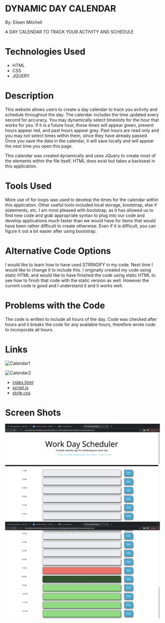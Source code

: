 # DYNAMIC DAY CALENDAR

By: Eileen Mitchell

A DAY CALENDAR TO TRACK YOUR ACTIVITY AND SCHEDULE

# Technologies Used

- HTML
- CSS
- JQUERY

# Description 

This website allows users to create a day calendar to track you activity and schedule throughout the day. The calendar includes the time updated every second for accuracy. You may dynamically select timeslots for the hour that works for you. If it is a future hour, those times will appear green, present hours appear red, and past hours appear grey. Past hours are read only and you may not select times within them, since they have already passed. Once you save the data in the calendar, it will save locally and will appear the next time you open this page. 

This calendar was created dynamically and uses JQuery to create most of the elements within the file itself. HTML does exist but takes a backseat in this application. 

# Tools Used

More use of for loops was used to develop the times for the calendar within this application. Other useful tools included local storage, bootstrap, else if statements, etc. I am most pleased with bootstrap, as it has allowed us to find new code and grab appropriate syntax to plug into our code and develop applications much faster than we would have for items that would have been rather difficult to create otherwise. Even if it is difficult, you can figure it out a bit easier after using bootstrap.

# Alternative Code Options

I would like to learn how to have used STRINGIFY in my code. Next time I would like to change it to include this. I originally created my code using static HTML and would like to have finished the code using static HTML to see how to finish that code with the static version as well. However the current code is good and I understand it and it works well.

# Problems with the Code

The code is written to include all hours of the day. Code was checked after hours and it breaks the code for any available hours, therefore wrote code to incorporate all hours.

# Links

![Calendar1](https://user-images.githubusercontent.com/92004866/144791818-357a4586-7194-4534-97a0-52806e31eab9.jpg)

![Calendar2](https://user-images.githubusercontent.com/92004866/144791849-6d6f4c8c-8251-43a9-a58c-d908090d2160.jpg)



- [index.html](./index.html)
- [script.js](./script.js)
- [style.css](./style.css)

# Screen Shots
![Project connection](Calendar1.jpg)
![Project connection](Calendar2.jpg)
